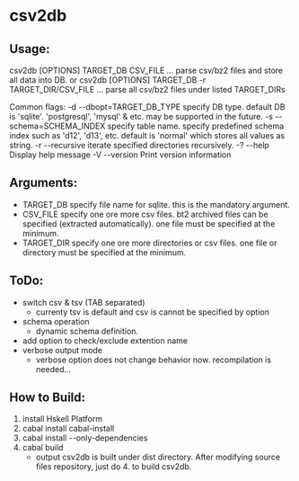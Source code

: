 csv2db
=====

Usage:
-----
csv2db [OPTIONS] TARGET_DB CSV_FILE ...
  parse csv/bz2 files and store all data into DB.
or
csv2db [OPTIONS] TARGET_DB -r TARGET_DIR/CSV_FILE ...
  parse all csv/bz2 files under listed TARGET_DIRs

Common flags:
  -d --dbopt=TARGET_DB_TYPE  specify DB type. default DB is 'sqlite'.
                             'postgresql', 'mysql' & etc. may be supported in
                             the future.
  -s --schema=SCHEMA_INDEX   specify table name. specify predefined schema
                             index such as 'd12', 'd13', etc. default is
                             'normal' which stores all values as string.
  -r --recursive             iterate specified directories recursively.
  -? --help                  Display help message
  -V --version               Print version information


Arguments:
-----
* TARGET_DB
	specify file name for sqlite. this is the mandatory argument.
* CSV_FILE
	specify one ore more csv files.
	bt2 archived files can be specified (extracted automatically).
	one file must be specified at the minimum.
* TARGET_DIR
        specify one ore more directories or csv files.
	one file or directory must be specified at the minimum.


ToDo:
----
* switch csv & tsv (TAB separated)  
  - currenty tsv is default and csv is cannot be specified by option
* schema operation
  - dynamic schema definition.
* add option to check/exclude extention name
* verbose output mode
  - verbose option does not change behavior now. recompilation is needed...


How to Build:
-----
1. install Hskell Platform
2. cabal install cabal-install
3. cabal install --only-dependencies
4. cabal build
   * output
       csv2db is built under dist directory.
       After modifying source files repository, just do 4. to build csv2db.

